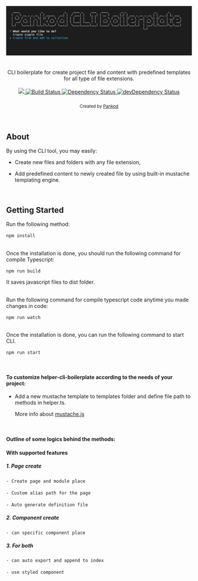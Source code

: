 
<div align="center">
 <img width="600" src="./cli.gif" >
</div>
<br/>
<br/>

<div align="center">
CLI boilerplate for create  project file and content with predefined templates for all type of file extensions.

</div>
<br/>

<div align="center">
  <!-- CodeCov -->
  <a href="https://codecov.io/gh/pankod/cli-boilerplate">
    <img src="https://codecov.io/gh/pankod/cli-boilerplate/branch/master/graph/badge.svg" />
  </a>
  <!-- Build Status -->
  <a href="https://travis-ci.org/pankod/cli-boilerplate">
    <img src="https://travis-ci.org/pankod/cli-boilerplate.svg?branch=master" alt="Build Status" />
  </a>
  <!-- Dependency Status -->
  <a href="https://david-dm.org/pankod/cli-boilerplate">
    <img src="https://david-dm.org/pankod/cli-boilerplate.svg" alt="Dependency Status" />
  </a>
  <!-- devDependency Status -->
  <a href="https://david-dm.org/pankod/cli-boilerplate#info=devDependencies"> 
    <img src="https://david-dm.org/pankod/cli-boilerplate/dev-status.svg" alt="devDependency Status" />
  </a>
</div>

<br/>
<div align="center">
  <sub>Created by <a href="https://www.pankod.com">Pankod</a></sub>
</div>
<br/>

<br/>

## About

 By using the CLI tool, you may easily: 

   - Create new files and folders with any file extension,
   
  -  Add predefined content to newly created file by using built-in mustache templating engine.

<br/>

## Getting Started


Run the following method:


```sh
npm install
```
<br/>
Once the installation is done, you should run the following command for compile Typescript:

 ```
 npm run build
 ```

 It saves javascript files to dist folder.

<br/>
Run the following command for compile typescript code anytime you made changes in code:

 ```
 npm run watch
 ```
<br/>
 Once the installation is done, you can run the following command to start CLI.

 ```
 npm run start
 ```

<br/>


#### To customize helper-cli-boilerplate according to the needs of your project:

- Add a new mustache template to templates folder and define file path to methods in helper.ts.

    More info about [mustache.js](https://github.com/janl/mustache.js)

<br/>

#### Outline of some logics behind the methods:

#### With supported features

  ##### 1. Page create

    - Create page and module place

    - Custom alias path for the page

    - Auto generate definition file

  ##### 2. Component create

    - can specific component place

  ##### 3. For both

    - can auto export and append to index

    - use styled component

